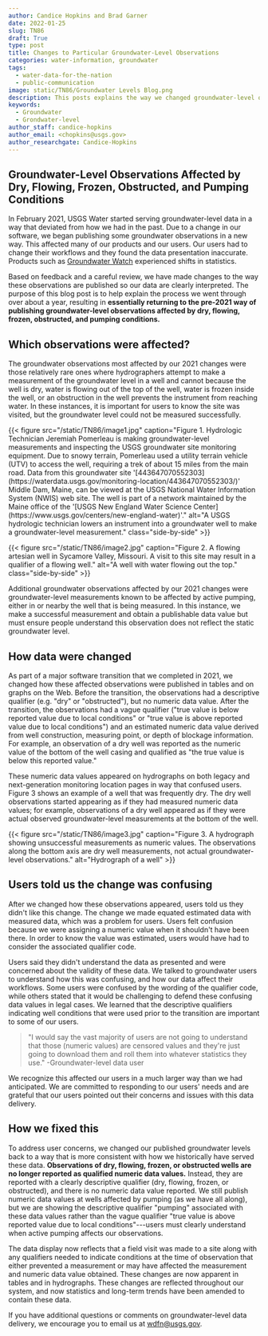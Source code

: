 ```yaml
---
author: Candice Hopkins and Brad Garner
date: 2022-01-25
slug: TN86
draft: True
type: post
title: Changes to Particular Groundwater-Level Observations
categories: water-information, groundwater
tags:
  - water-data-for-the-nation
  - public-communication
image: static/TN86/Groundwater Levels Blog.png
description: This posts explains the way we changed groundwater-level observations to the pre-2021 way of publishing observations.
keywords:
  - Groundwater
  - Grondwater-level
author_staff: candice-hopkins
author_email: <chopkins@usgs.gov>
author_researchgate: Candice-Hopkins
---
```

## Groundwater-Level Observations Affected by Dry, Flowing, Frozen, Obstructed, and Pumping Conditions

In February 2021, USGS Water started serving groundwater-level data in a
way that deviated from how we had in the past. Due to a change in our
software, we began publishing some groundwater observations in a new
way. This affected many of our products and our users. Our users had to
change their workflows and they found the data presentation inaccurate.
Products such as [Groundwater
Watch](https://groundwaterwatch.usgs.gov/) experienced shifts in statistics.

Based on feedback and a careful review, we have made changes to the way
these observations are published so our data are clearly interpreted.
The purpose of this blog post is to help explain the process we went
through over about a year, resulting in **essentially returning to
the pre-2021 way of publishing groundwater-level observations affected
by dry, flowing, frozen, obstructed, and pumping conditions.**

## Which observations were affected?

The groundwater observations most affected by our 2021 changes were
those relatively rare ones where hydrographers attempt to make a
measurement of the groundwater level in a well and cannot because the
well is dry, water is flowing out of the top of the well, water is
frozen inside the well, or an obstruction in the well prevents the
instrument from reaching water. In these instances, it is important for
users to know the site was visited, but the groundwater level could not
be measured successfully.

<div class="grid-row">
{{< figure src="/static/TN86/image1.jpg" caption="Figure 1. Hydrologic Technician Jeremiah Pomerleau is making groundwater-level measurements and inspecting the USGS groundwater site monitoring equipment. Due to snowy terrain, Pomerleau used a utility terrain vehicle (UTV) to access the well, requiring a trek of about 15 miles from the main road. Data from this groundwater site '[443647070552303](https://waterdata.usgs.gov/monitoring-location/443647070552303/)' Middle Dam, Maine, can be viewed at the USGS National Water Information System (NWIS) web site. The well is part of a network maintained by the Maine office of the '[USGS New England Water Science Center](https://www.usgs.gov/centers/new-england-water)'." alt="A USGS hydrologic technician lowers an instrument into a groundwater well to make a groundwater-level measurement." class="side-by-side" >}}

{{< figure src="/static/TN86/image2.jpg" caption="Figure 2. A flowing artesian well in Sycamore Valley, Missouri. A visit to this site may result in a qualifier of a flowing well." alt="A well with water flowing out the top." class="side-by-side" >}}
</div>


Additional groundwater observations affected by our 2021 changes were
groundwater-level measurements known to be affected by active pumping,
either in or nearby the well that is being measured. In this instance,
we make a successful measurement and obtain a publishable data value but
must ensure people understand this observation does not reflect the
static groundwater level.

## How data were changed

As part of a major software transition that we completed in 2021, we
changed how these affected observations were published in tables and on
graphs on the Web. Before the transition, the observations had a
descriptive qualifier (e.g. "dry" or "obstructed"), but no numeric data
value. After the transition, the observations had a vague qualifier
("true value is below reported value due to local conditions" or "true
value is above reported value due to local conditions") and an estimated
numeric data value derived from well construction, measuring point, or
depth of blockage information. For example, an observation of a dry well
was reported as the numeric value of the bottom of the well casing and
qualified as "the true value is below this reported value."

These numeric data values appeared on hydrographs on both legacy and
next-generation monitoring location pages in way that confused users.
Figure 3 shows an example of a well that was frequently dry. The dry
well observations started appearing as if they had measured numeric data
values; for example, observations of a dry well appeared as if they were
actual observed groundwater-level measurements at the bottom of the
well.

<div>

{{< figure src="/static/TN86/image3.jpg" caption="Figure 3. A hydrograph showing unsuccessful measurements as numeric values. The observations along the bottom axis are dry well measurements, not actual groundwater-level observations." alt="Hydrograph of a well" >}}

</div>


## Users told us the change was confusing

After we changed how these observations appeared, users told us they
didn't like this change. The change we made equated estimated data with
measured data, which was a problem for users. Users felt confusion
because we were assigning a numeric value when it shouldn't have been
there. In order to know the value was estimated, users would have had to
consider the associated qualifier code.

Users said they didn't understand the data as presented and were
concerned about the validity of these data. We talked to groundwater
users to understand how this was confusing, and how our data affect
their workflows. Some users were confused by the wording of the
qualifier code, while others stated that it would be challenging to
defend these confusing data values in legal cases. We learned that the
descriptive qualifiers indicating well conditions that were used prior
to the transition are important to some of our users.

>"I would say the vast majority of users are not going to understand that
>those (numeric values) are censored values and they're just going to
>download them and roll them into whatever statistics they use."
>-Groundwater-level data user

We recognize this affected our users in a much larger way than we had
anticipated. We are committed to responding to our users' needs and are
grateful that our users pointed out their concerns and issues with this
data delivery.

## How we fixed this

To address user concerns, we changed our published groundwater levels
back to a way that is more consistent with how we historically have
served these data. **Observations of dry, flowing, frozen, or obstructed
wells are no longer reported as qualified numeric data values.**
Instead, they are reported with a clearly descriptive qualifier (dry,
flowing, frozen, or obstructed), and there is no numeric data value
reported. We still publish numeric data values at wells affected by
pumping (as we have all along), but we are showing the descriptive
qualifier "pumping" associated with these data values rather than the
vague qualifier "true value is above reported value due to local
conditions"---users must clearly understand when active pumping affects
our observations.

The data display now reflects that a field visit was made to a site
along with any qualifiers needed to indicate conditions at the time of
observation that either prevented a measurement or may have affected the
measurement and numeric data value obtained. These changes are now
apparent in tables and in hydrographs. These changes are reflected
throughout our system, and now statistics and long-term trends have been
amended to contain these data.

If you have additional questions or comments on groundwater-level data
delivery, we encourage you to email us at <wdfn@usgs.gov>.